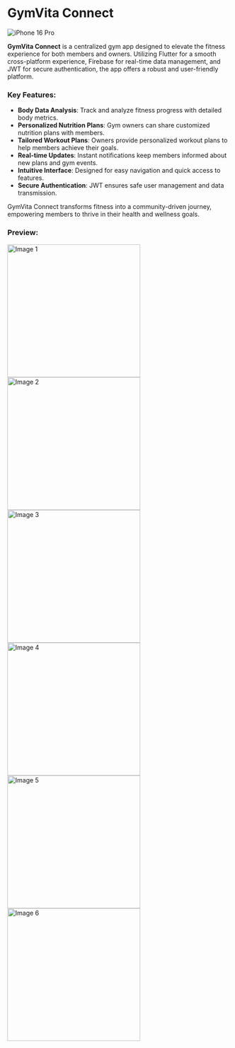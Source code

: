 
# GymVita Connect

![iPhone 16 Pro](https://github.com/user-attachments/assets/b9706919-c15f-4933-9c8b-30ce3d42726a)

**GymVita Connect** is a centralized gym app designed to elevate the fitness experience for both members and owners. Utilizing Flutter for a smooth cross-platform experience, Firebase for real-time data management, and JWT for secure authentication, the app offers a robust and user-friendly platform.

### Key Features:
- **Body Data Analysis**: Track and analyze fitness progress with detailed body metrics.
- **Personalized Nutrition Plans**: Gym owners can share customized nutrition plans with members.
- **Tailored Workout Plans**: Owners provide personalized workout plans to help members achieve their goals.
- **Real-time Updates**: Instant notifications keep members informed about new plans and gym events.
- **Intuitive Interface**: Designed for easy navigation and quick access to features.
- **Secure Authentication**: JWT ensures safe user management and data transmission.


GymVita Connect transforms fitness into a community-driven journey, empowering members to thrive in their health and wellness goals.

### Preview:

<img src="https://github.com/user-attachments/assets/b4cc0a18-45a9-419c-82c4-4c1b4f1d811c" alt="Image 1" width="300" />
<img src="https://github.com/user-attachments/assets/d4199c97-8342-4bd8-9ead-406c0c86113f" alt="Image 2" width="300" />
<img src="https://github.com/user-attachments/assets/9da7dc3f-7ae8-43dd-8a28-0e9a8d57033c" alt="Image 3" width="300" />
<img src="https://github.com/user-attachments/assets/63df46a1-9e3e-43bd-8487-6645922a6df9" alt="Image 4" width="300" />
<img src="https://github.com/user-attachments/assets/e20178c7-1e6b-46b6-92b3-04060a7e3012" alt="Image 5" width="300" />
<img src="https://github.com/user-attachments/assets/42930071-7d58-426c-80ff-5dec605b316b" alt="Image 6" width="300" />
